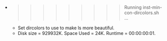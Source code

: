 * >>>>>>>>> Running inst-min-con-dircolors.sh ...
  * Set dircolors to use  to make ls more beautiful.
  * Disk size = 929932K. Space Used = 24K. Runtime = 00:00:00:01.
